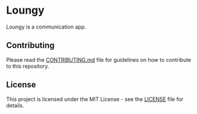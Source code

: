 # Loungy

Loungy is a communication app.

## Contributing

Please read the [CONTRIBUTING.md](CONTRIBUTING.md) file for guidelines on how to contribute to this repository.

## License

This project is licensed under the MIT License - see the [LICENSE](LICENSE) file for details.
